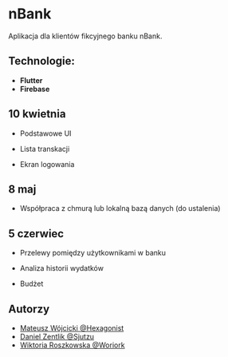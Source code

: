 
# nBank
Aplikacja dla klientów fikcyjnego banku nBank.



## Technologie:

- **Flutter**
- **Firebase**


## 10 kwietnia

- Podstawowe UI

- Lista transkacji

- Ekran logowania

## 8 maj

- Współpraca z chmurą lub lokalną bazą danych (do ustalenia)

## 5 czerwiec

- Przelewy pomiędzy użytkownikami w banku

- Analiza historii wydatków

- Budżet


## Autorzy

- [Mateusz Wójcicki @Hexagonist](https://github.com/Hexagonist)
- [Daniel Zentlik @Sjutzu](https://github.com/Sjutzu)
- [Wiktoria Roszkowska @Woriork](https://github.com/Woriork)


